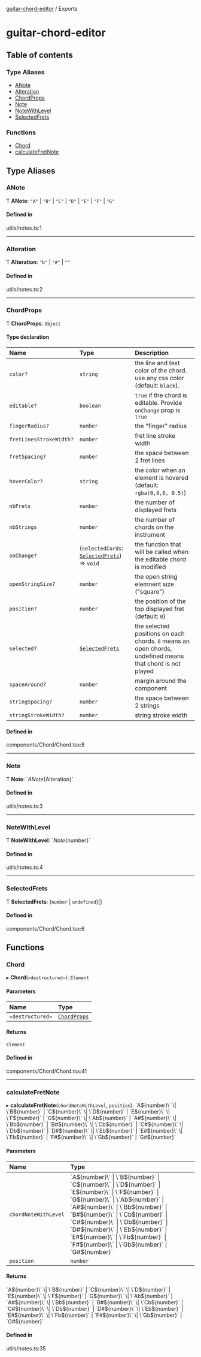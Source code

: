 [guitar-chord-editor](README.md) / Exports

# guitar-chord-editor

## Table of contents

### Type Aliases

- [ANote](modules.md#anote)
- [Alteration](modules.md#alteration)
- [ChordProps](modules.md#chordprops)
- [Note](modules.md#note)
- [NoteWithLevel](modules.md#notewithlevel)
- [SelectedFrets](modules.md#selectedfrets)

### Functions

- [Chord](modules.md#chord)
- [calculateFretNote](modules.md#calculatefretnote)

## Type Aliases

### ANote

Ƭ **ANote**: ``"A"`` \| ``"B"`` \| ``"C"`` \| ``"D"`` \| ``"E"`` \| ``"F"`` \| ``"G"``

#### Defined in

utils/notes.ts:1

___

### Alteration

Ƭ **Alteration**: ``"b"`` \| ``"#"`` \| ``""``

#### Defined in

utils/notes.ts:2

___

### ChordProps

Ƭ **ChordProps**: `Object`

#### Type declaration

| Name | Type | Description |
| :------ | :------ | :------ |
| `color?` | `string` | the line and text color of the chord. use any css color (default: `black`). |
| `editable?` | `boolean` | `true` if the chord is editable. Provide `onChange` prop is `true` |
| `fingerRadius?` | `number` | the "finger" radius |
| `fretLinesStrokeWidth?` | `number` | fret line stroke width |
| `fretSpacing?` | `number` | the space between 2 fret lines |
| `hoverColor?` | `string` | the color when an element is hovered (default: `rgba(0,0,0, 0.5)`) |
| `nbFrets` | `number` | the number of displayed frets |
| `nbStrings` | `number` | the number of chords on the instrument |
| `onChange?` | (`selectedCords`: [`SelectedFrets`](modules.md#selectedfrets)) => `void` | the function that will be called when the editable chord is modified |
| `openStringSize?` | `number` | the open string elemnent size ("square") |
| `position?` | `number` | the position of the top displayed fret (default: `0`) |
| `selected?` | [`SelectedFrets`](modules.md#selectedfrets) | the selected positions on each chords. `0` means an open chords, undefined means that chord is not played |
| `spaceAround?` | `number` | margin around the component |
| `stringSpacing?` | `number` | the space between 2 strings |
| `stringStrokeWidth?` | `number` | string stroke width |

#### Defined in

components/Chord/Chord.tsx:8

___

### Note

Ƭ **Note**: \`${ANote}${Alteration}\`

#### Defined in

utils/notes.ts:3

___

### NoteWithLevel

Ƭ **NoteWithLevel**: \`${Note}${number}\`

#### Defined in

utils/notes.ts:4

___

### SelectedFrets

Ƭ **SelectedFrets**: (`number` \| `undefined`)[]

#### Defined in

components/Chord/Chord.tsx:6

## Functions

### Chord

▸ **Chord**(`«destructured»`): `Element`

#### Parameters

| Name | Type |
| :------ | :------ |
| `«destructured»` | [`ChordProps`](modules.md#chordprops) |

#### Returns

`Element`

#### Defined in

components/Chord/Chord.tsx:41

___

### calculateFretNote

▸ **calculateFretNote**(`chordNoteWithLevel`, `position`): \`A${number}\` \| \`B${number}\` \| \`C${number}\` \| \`D${number}\` \| \`E${number}\` \| \`F${number}\` \| \`G${number}\` \| \`Ab${number}\` \| \`A#${number}\` \| \`Bb${number}\` \| \`B#${number}\` \| \`Cb${number}\` \| \`C#${number}\` \| \`Db${number}\` \| \`D#${number}\` \| \`Eb${number}\` \| \`E#${number}\` \| \`Fb${number}\` \| \`F#${number}\` \| \`Gb${number}\` \| \`G#${number}\`

#### Parameters

| Name | Type |
| :------ | :------ |
| `chordNoteWithLevel` | \`A${number}\` \| \`B${number}\` \| \`C${number}\` \| \`D${number}\` \| \`E${number}\` \| \`F${number}\` \| \`G${number}\` \| \`Ab${number}\` \| \`A#${number}\` \| \`Bb${number}\` \| \`B#${number}\` \| \`Cb${number}\` \| \`C#${number}\` \| \`Db${number}\` \| \`D#${number}\` \| \`Eb${number}\` \| \`E#${number}\` \| \`Fb${number}\` \| \`F#${number}\` \| \`Gb${number}\` \| \`G#${number}\` |
| `position` | `number` |

#### Returns

\`A${number}\` \| \`B${number}\` \| \`C${number}\` \| \`D${number}\` \| \`E${number}\` \| \`F${number}\` \| \`G${number}\` \| \`Ab${number}\` \| \`A#${number}\` \| \`Bb${number}\` \| \`B#${number}\` \| \`Cb${number}\` \| \`C#${number}\` \| \`Db${number}\` \| \`D#${number}\` \| \`Eb${number}\` \| \`E#${number}\` \| \`Fb${number}\` \| \`F#${number}\` \| \`Gb${number}\` \| \`G#${number}\`

#### Defined in

utils/notes.ts:35
